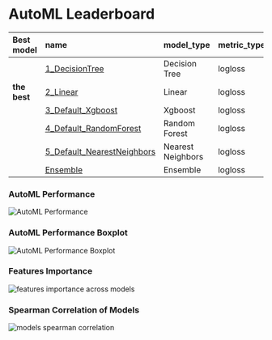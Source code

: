 # AutoML Leaderboard

| Best model   | name                                                               | model_type        | metric_type   |   metric_value |   train_time |
|:-------------|:-------------------------------------------------------------------|:------------------|:--------------|---------------:|-------------:|
|              | [1_DecisionTree](1_DecisionTree/README.md)                         | Decision Tree     | logloss       |      0.565435  |        35.76 |
| **the best** | [2_Linear](2_Linear/README.md)                                     | Linear            | logloss       |      0.0616692 |        22.64 |
|              | [3_Default_Xgboost](3_Default_Xgboost/README.md)                   | Xgboost           | logloss       |      0.0860534 |        32.14 |
|              | [4_Default_RandomForest](4_Default_RandomForest/README.md)         | Random Forest     | logloss       |      0.650587  |        25.95 |
|              | [5_Default_NearestNeighbors](5_Default_NearestNeighbors/README.md) | Nearest Neighbors | logloss       |      0.387216  |         6.13 |
|              | [Ensemble](Ensemble/README.md)                                     | Ensemble          | logloss       |      0.0616692 |         0.35 |

### AutoML Performance
![AutoML Performance](ldb_performance.png)

### AutoML Performance Boxplot
![AutoML Performance Boxplot](ldb_performance_boxplot.png)

### Features Importance
![features importance across models](features_heatmap.png)



### Spearman Correlation of Models
![models spearman correlation](correlation_heatmap.png)


